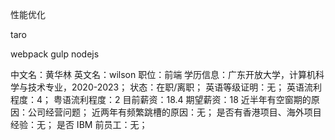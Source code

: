 性能优化

taro

<!--
    uniapp
        uniApp 是一款基于 Vue.js 的跨平台开发框架，可以用于开发 iOS、Android、Web、各种小程序、快应用应用程序。
-->

webpack
gulp
nodejs

中文名：黄华林
英文名：wilson
职位：前端
学历信息：广东开放大学，计算机科学与技术专业，2020-2023；
状态：在职/离职；
英语等级证明：无；
英语流利程度：4；
粤语流利程度：2
目前薪资：18.4
期望薪资：18
近半年有空窗期的原因：公司经营问题；
近两年有频繁跳槽的原因：无；
是否有香港项目、海外项目经验：无；
是否 IBM 前员工：无；
